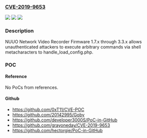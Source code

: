 ### [CVE-2019-9653](https://cve.mitre.org/cgi-bin/cvename.cgi?name=CVE-2019-9653)
![](https://img.shields.io/static/v1?label=Product&message=n%2Fa&color=blue)
![](https://img.shields.io/static/v1?label=Version&message=n%2Fa&color=blue)
![](https://img.shields.io/static/v1?label=Vulnerability&message=n%2Fa&color=brighgreen)

### Description

NUUO Network Video Recorder Firmware 1.7.x through 3.3.x allows unauthenticated attackers to execute arbitrary commands via shell metacharacters to handle_load_config.php.

### POC

#### Reference
No PoCs from references.

#### Github
- https://github.com/0xT11/CVE-POC
- https://github.com/20142995/Goby
- https://github.com/developer3000S/PoC-in-GitHub
- https://github.com/grayoneday/CVE-2019-9653
- https://github.com/hectorgie/PoC-in-GitHub

